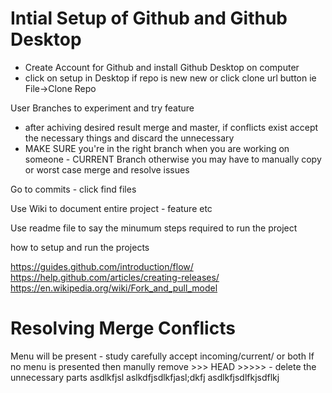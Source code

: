 # Intial Setup of Github and Github Desktop 

- Create Account for Github and install Github Desktop on computer 
- click on setup in Desktop if repo is new new or click clone url button ie File->Clone Repo


User Branches to experiment and try feature
- after achiving desired result merge and master, if conflicts exist accept the necessary things and discard the unnecessary
- MAKE SURE you're in the right branch when you are working on someone - CURRENT Branch 
otherwise you may have to manually copy or worst case merge and resolve issues


Go to commits - click find files 

Use Wiki to document entire project - feature etc 

Use readme file to say the minumum steps required to run the project

how to setup and run the projects



https://guides.github.com/introduction/flow/
https://help.github.com/articles/creating-releases/
https://en.wikipedia.org/wiki/Fork_and_pull_model



Resolving Merge Conflicts 
=========================
Menu will be present - study carefully accept incoming/current/ or both 
If no menu is presented then manully remove >>> HEAD  >>>>> - delete the unnecessary parts
asdlkfjsl
aslkdfjsdlkfjasl;dkfj
asdlkfjsdlfkjsdflkj



